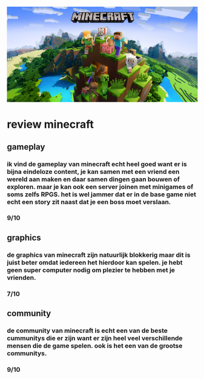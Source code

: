 ![minecraft](H2x1_NSwitch_Minecraft.jpg)
# review minecraft

## gameplay

### ik vind de gameplay van minecraft echt heel goed want er is bijna eindeloze content, je kan samen met een vriend een wereld aan maken en daar samen dingen gaan bouwen of exploren. maar je kan ook een server joinen met minigames of soms zelfs RPGS. het is wel jammer dat er in de base game niet echt een story zit naast dat je een boss moet verslaan.

### 9/10

## graphics

### de graphics van minecraft zijn natuurlijk blokkerig maar dit is juist beter omdat iedereen het hierdoor kan spelen. je hebt geen super computer nodig om plezier te hebben met je vrienden. 

### 7/10

## community

### de community van minecraft is echt een van de beste cummunitys die er zijn want er zijn heel veel verschillende mensen die de game spelen. ook is het een van de grootse communitys.

### 9/10